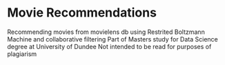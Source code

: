 # Movie Recommendations
Recommending movies from movielens db using Restrited Boltzmann Machine and collaborative filtering
Part of Masters study for Data Science degree at University of Dundee
Not intended to be read for purposes of plagiarism
